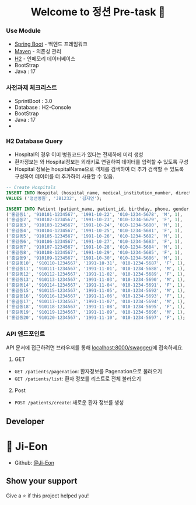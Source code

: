 <h1 align="center">Welcome to 정션 Pre-task 👋</h1>

### Use Module

* [Spring Boot](https://spring.io/projects/spring-boot) - 백엔드 프레임워크
* [Maven](https://maven.apache.org/) - 의존성 관리
* [H2](https://www.h2database.com/html/main.html) - 인메모리 데이터베이스
* BootStrap
* Java : 17


### 사전과제 체크리스트

- SprintBoot : 3.0
- Database : H2-Console
- BootStrap
- Java : 17
- 
### H2 Database Query
- Hospital의 경우 이미 병원코드가 있다는 전제하에 미리 생성
- 환자정보는 와 Hospital정보는 외래키로 연결하여 데이터를 입력할 수 있도록 구성
- Hospital 정보는 hospitalName으로 객체를 검색하여 더 추가 검색할 수 있도록 구성하여 데이터를 더 추가하여 사용할 수 있음.

```sql
-- Create Hospitals
INSERT INTO Hospital (hospital_name, medical_institution_number, director_name)
VALUES ('정션병원', 'JB1232', '김지언');
```

```sql
INSERT INTO Patient (patient_name, patient_id, birthday, phone, gender, hospital_id) VALUES
('홍길동1', '910101-1234567', '1991-10-22', '010-1234-5678', 'M', 1),
('홍길동2', '910102-1234567', '1991-10-23', '010-1234-5679', 'F', 1),
('홍길동3', '910103-1234567', '1991-10-24', '010-1234-5680', 'M', 1),
('홍길동4', '910104-1234567', '1991-10-25', '010-1234-5681', 'F', 1),
('홍길동5', '910105-1234567', '1991-10-26', '010-1234-5682', 'M', 1),
('홍길동6', '910106-1234567', '1991-10-27', '010-1234-5683', 'F', 1),
('홍길동7', '910107-1234567', '1991-10-28', '010-1234-5684', 'M', 1),
('홍길동8', '910108-1234567', '1991-10-29', '010-1234-5685', 'F', 1),
('홍길동9', '910109-1234567', '1991-10-30', '010-1234-5686', 'M', 1),
('홍길동10', '910110-1234567', '1991-10-31', '010-1234-5687', 'F', 1),
('홍길동11', '910111-1234567', '1991-11-01', '010-1234-5688', 'M', 1),
('홍길동12', '910112-1234567', '1991-11-02', '010-1234-5689', 'F', 1),
('홍길동13', '910113-1234567', '1991-11-03', '010-1234-5690', 'M', 1),
('홍길동14', '910114-1234567', '1991-11-04', '010-1234-5691', 'F', 1),
('홍길동15', '910115-1234567', '1991-11-05', '010-1234-5692', 'M', 1),
('홍길동16', '910116-1234567', '1991-11-06', '010-1234-5693', 'F', 1),
('홍길동17', '910117-1234567', '1991-11-07', '010-1234-5694', 'M', 1),
('홍길동18', '910118-1234567', '1991-11-08', '010-1234-5695', 'F', 1),
('홍길동19', '910119-1234567', '1991-11-09', '010-1234-5696', 'M', 1),
('홍길동20', '910120-1234567', '1991-11-10', '010-1234-5697', 'F', 1);
```

### API 엔드포인트

API 문서에 접근하려면 브라우저를 통해 [localhost:8000/swagger/](http://localhost:8000/swagger/)에 접속하세요.

1. GET
- `GET /patients/pagenation`: 환자정보를 Pagenation으로 불러오기
- `GET /patients/list`: 환자 정보를 리스트로 전체 불러오기

2. Post
- `POST /patients/create`: 새로운 환자 정보를 생성



## Developer

👤 **Ji-Eon**
=======

* Github: [@Ji-Eon](https://github.com/Ji-Eon)

## Show your support

Give a ⭐️ if this project helped you!